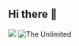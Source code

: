 ## Hi there 👋
<img src="https://img.shields.io/badge/ProfiPython-7FFFD4?style=for-the-badge&logo=python&logoColor=black" />

<img src="https://habrastorage.org/getpro/geektimes/post_images/6ae/048/771/6ae048771efa61f5fcb719c4f0b8d9b6.png" alt="The Unlimited" />

